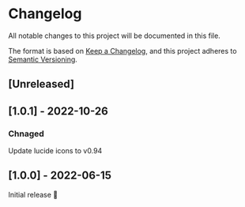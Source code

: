 # Changelog
All notable changes to this project will be documented in this file.

The format is based on [Keep a Changelog](https://keepachangelog.com/en/1.0.0/),
and this project adheres to [Semantic Versioning](https://semver.org/spec/v2.0.0.html).

## [Unreleased]

## [1.0.1] - 2022-10-26
### Chnaged
Update lucide icons to v0.94

## [1.0.0] - 2022-06-15
Initial release 🎉
